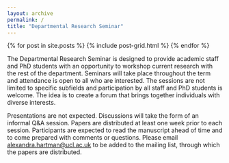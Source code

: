 ```yaml
---
layout: archive
permalink: /
title: "Departmental Research Seminar"
---
```


<div class="tiles">
{% for post in site.posts %}
	{% include post-grid.html %}
{% endfor %}
</div><!-- /.tiles -->

The Departmental Research Seminar is designed to provide academic staff and PhD students with an opportunity to workshop current research with the rest of the department. Seminars will take place throughout the term and attendance is open to all who are interested. The sessions are not limited to specific subfields and participation by all staff and PhD students is welcome. The idea is to create a forum that brings together individuals with diverse interests. 

Presentations are not expected. Discussions will take the form of an informal Q&A session. Papers are distributed at least one week prior to each session. Participants are expected to read the manuscript ahead of time and to come prepared with comments or questions. Please email alexandra.hartman@ucl.ac.uk to be added to the mailing list, through which the papers are distributed.

